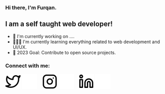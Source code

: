 ### Hi there, I'm Furqan.

## I am a self taught web developer!
- 🔭 I'm currently working on ....
- 🧑🏻‍🏫 I'm currently learning everything related to web development and UI/UX.
- 🥅 2023 Goal: Contribute to open source projects.

### Connect with me:

[![website](./img/twitter-light.svg)](https://twitter.com/furqode#gh-light-mode-only)
[![website](./img/twitter-dark.svg)](https://twitter.com/furqode#gh-dark-mode-only)
&nbsp;&nbsp;
[![website](./img/instagram-light.svg)](https://instagram.com/fury4.7#gh-light-mode-only)
[![website](./img/instagram-dark.svg)](https://instagram.com/fury4.7#gh-dark-mode-only)
&nbsp;&nbsp;
[![website](./img/linkedin-light.svg)](https://linkedin.com/in/furqode#gh-light-mode-only)
[![website](./img/linkedin-dark.svg)](https://linkedin.com/in/furqode#gh-dark-mode-only)


